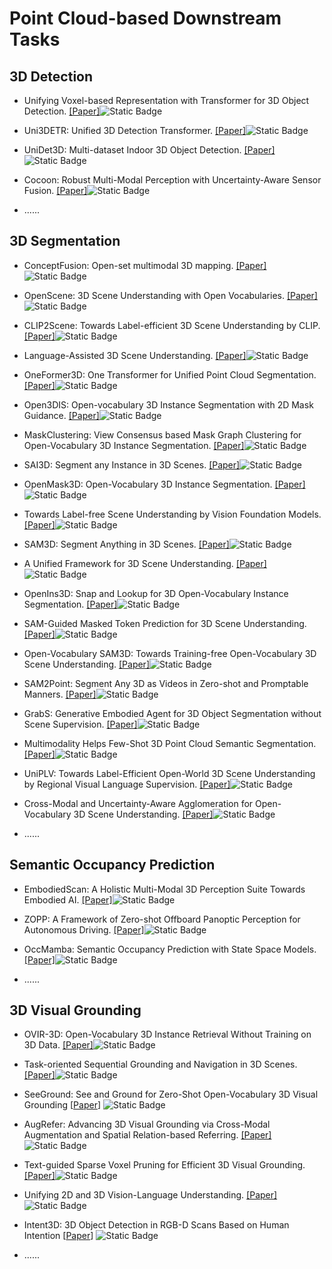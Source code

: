 # Point Cloud-based Downstream Tasks

## 3D Detection

- Unifying Voxel-based Representation with Transformer for 3D Object Detection. [[Paper]](https://arxiv.org/abs/2206.00630)![Static Badge](https://img.shields.io/badge/NeurIPS%202022-blue)

- Uni3DETR: Unified 3D Detection Transformer. [[Paper]](https://arxiv.org/abs/2310.05699)![Static Badge](https://img.shields.io/badge/NeurIPS%202023-blue)

- UniDet3D: Multi-dataset Indoor 3D Object Detection. [[Paper]](https://arxiv.org/abs/2409.04234)![Static Badge](https://img.shields.io/badge/arxiv%202409-red)

- Cocoon: Robust Multi-Modal Perception with Uncertainty-Aware Sensor Fusion. [[Paper]](https://arxiv.org/abs/2410.12592)![Static Badge](https://img.shields.io/badge/arxiv%202410-red)

- ......

## 3D Segmentation

- ConceptFusion: Open-set multimodal 3D mapping. [[Paper]](https://arxiv.org/abs/2302.07241)![Static Badge](https://img.shields.io/badge/RSS%202023-blue)

- OpenScene: 3D Scene Understanding with Open Vocabularies. [[Paper]](https://arxiv.org/abs/2211.15654)![Static Badge](https://img.shields.io/badge/CVPR%202023-blue)

- CLIP2Scene: Towards Label-efficient 3D Scene Understanding by CLIP. [[Paper]](https://arxiv.org/abs/2301.04926)![Static Badge](https://img.shields.io/badge/CVPR%202024-blue)

- Language-Assisted 3D Scene Understanding. [[Paper]](https://arxiv.org/abs/2312.11451)![Static Badge](https://img.shields.io/badge/IEEE%20Transactions%20on%20Multimedia%2023-blue)

- OneFormer3D: One Transformer for Unified Point Cloud Segmentation. [[Paper]](https://arxiv.org/abs/2311.14405)![Static Badge](https://img.shields.io/badge/CVPR%202024-blue)

- Open3DIS: Open-vocabulary 3D Instance Segmentation with 2D Mask Guidance. [[Paper]](https://arxiv.org/abs/2312.10671)![Static Badge](https://img.shields.io/badge/CVPR%202024-blue)

- MaskClustering:  View Consensus based Mask Graph Clustering for Open-Vocabulary 3D Instance Segmentation. [[Paper]](https://arxiv.org/abs/2401.07745)![Static Badge](https://img.shields.io/badge/CVPR%202024-blue)

- SAI3D: Segment any Instance in 3D Scenes. [[Paper]](https://ieeexplore.ieee.org/document/10655819)![Static Badge](https://img.shields.io/badge/CVPR%202024-blue)

- OpenMask3D: Open-Vocabulary 3D Instance Segmentation. [[Paper]](https://arxiv.org/abs/2306.13631)![Static Badge](https://img.shields.io/badge/NeurIPS%202023-blue)

- Towards Label-free Scene Understanding by Vision Foundation Models. [[Paper]](https://arxiv.org/abs/2306.03899)![Static Badge](https://img.shields.io/badge/NeurIPS%202023-blue)

- SAM3D: Segment Anything in 3D Scenes. [[Paper]](https://arxiv.org/abs/2306.03908)![Static Badge](https://img.shields.io/badge/arxiv%202306-red)

- A Unified Framework for 3D Scene Understanding. [[Paper]](https://arxiv.org/abs/2407.03263)![Static Badge](https://img.shields.io/badge/NeurIPS%202024-blue)

- OpenIns3D: Snap and Lookup for 3D Open-Vocabulary Instance Segmentation. [[Paper]](https://arxiv.org/abs/2309.00616)![Static Badge](https://img.shields.io/badge/ECCV%202024-blue)

- SAM-Guided Masked Token Prediction for 3D Scene Understanding. [[Paper]](https://arxiv.org/abs/2410.12158)![Static Badge](https://img.shields.io/badge/NeurIPS%202024-blue)

- Open-Vocabulary SAM3D: Towards Training-free Open-Vocabulary 3D Scene Understanding. [[Paper]](https://arxiv.org/abs/2405.15580)![Static Badge](https://img.shields.io/badge/arxiv%202405-red)

- SAM2Point: Segment Any 3D as Videos in Zero-shot and Promptable Manners. [[Paper]](https://arxiv.org/abs/2408.16768)![Static Badge](https://img.shields.io/badge/arxiv%202408-red)

- GrabS: Generative Embodied Agent for 3D Object Segmentation without Scene Supervision. [[Paper]](https://openreview.net/pdf?id=wXSshrxlP4)![Static Badge](https://img.shields.io/badge/ICLR%202025-blue)

- Multimodality Helps Few-Shot 3D Point Cloud Semantic Segmentation. [[Paper]](https://arxiv.org/abs/2410.22489)![Static Badge](https://img.shields.io/badge/ICLR%202025-blue)

- UniPLV: Towards Label-Efficient Open-World 3D Scene Understanding by Regional Visual Language Supervision. [[Paper]](https://arxiv.org/abs/2412.18131)![Static Badge](https://img.shields.io/badge/arxiv%202412-red)

- Cross-Modal and Uncertainty-Aware Agglomeration for Open-Vocabulary 3D Scene Understanding. [[Paper]](https://arxiv.org/abs/2503.16707)![Static Badge](https://img.shields.io/badge/arXiv%202503-red)



- ......

## Semantic Occupancy Prediction

- EmbodiedScan: A Holistic Multi-Modal 3D Perception Suite Towards Embodied AI. [[Paper]](https://arxiv.org/abs/2312.16170)![Static Badge](https://img.shields.io/badge/CVPR%202024-blue)

- ZOPP: A Framework of Zero-shot Offboard Panoptic Perception for Autonomous Driving. [[Paper]](https://arxiv.org/abs/2411.05311)![Static Badge](https://img.shields.io/badge/NeurIPS%202024-blue)

- OccMamba: Semantic Occupancy Prediction with State Space Models. [[Paper]](https://arxiv.org/abs/2408.09859)![Static Badge](https://img.shields.io/badge/arxiv%202408-red)

- ......

## 3D Visual Grounding

- OVIR-3D: Open-Vocabulary 3D Instance Retrieval Without Training on 3D Data. [[Paper]](https://arxiv.org/abs/2311.02873)![Static Badge](https://img.shields.io/badge/CoRL%202023-blue)

- Task-oriented Sequential Grounding and Navigation in 3D Scenes. [[Paper]](https://arxiv.org/abs/2408.04034)![Static Badge](https://img.shields.io/badge/arxiv%202408-red)

- SeeGround: See and Ground for Zero-Shot Open-Vocabulary 3D Visual Grounding [[Paper](https://arxiv.org/abs/2412.04383)] ![Static Badge](https://img.shields.io/badge/arXiv%202412-red)


- AugRefer: Advancing 3D Visual Grounding via Cross-Modal Augmentation and Spatial Relation-based Referring. [[Paper]](https://arxiv.org/abs/2501.09428)![Static Badge](https://img.shields.io/badge/arxiv%202501-red)

- Text-guided Sparse Voxel Pruning for Efficient 3D Visual Grounding. [[Paper]](https://arxiv.org/abs/2502.10392)![Static Badge](https://img.shields.io/badge/arxiv%202502-red)

- Unifying 2D and 3D Vision-Language Understanding. [[Paper]](https://arxiv.org/abs/2503.10745)![Static Badge](https://img.shields.io/badge/arxiv%202503-red)

- Intent3D: 3D Object Detection in RGB-D Scans Based on Human Intention [[Paper](https://arxiv.org/abs/2405.18295)] ![Static Badge](https://img.shields.io/badge/arXiv%202405-red)



- ......
